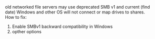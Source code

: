 old networked file servers may use deprecated SMB v1 and current (find date) Windows and other OS will not connect or map drives to shares.<br>
How to fix:
1. Enable SMBv1 backward compatibility in Windows
2. opther options
